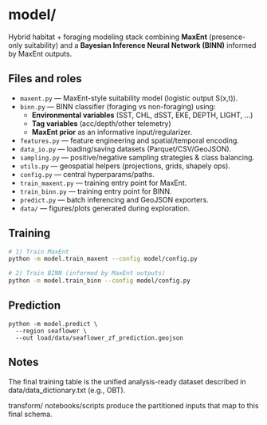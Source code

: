 # model/

Hybrid habitat + foraging modeling stack combining **MaxEnt** (presence-only suitability) and a **Bayesian Inference Neural Network (BINN)** informed by MaxEnt outputs.

## Files and roles

- `maxent.py` — MaxEnt-style suitability model (logistic output S(x,t)).
- `binn.py` — BINN classifier (foraging vs non-foraging) using:
  - **Environmental variables** (SST, CHL, dSST, EKE, DEPTH, LIGHT, …)
  - **Tag variables** (acc/depth/other telemetry)
  - **MaxEnt prior** as an informative input/regularizer.
- `features.py` — feature engineering and spatial/temporal encoding.
- `data_io.py` — loading/saving datasets (Parquet/CSV/GeoJSON).
- `sampling.py` — positive/negative sampling strategies & class balancing.
- `utils.py` — geospatial helpers (projections, grids, shapely ops).
- `config.py` — central hyperparams/paths.
- `train_maxent.py` — training entry point for MaxEnt.
- `train_binn.py` — training entry point for BINN.
- `predict.py` — batch inferencing and GeoJSON exporters.
- `data/` — figures/plots generated during exploration.

## Training

```bash
# 1) Train MaxEnt
python -m model.train_maxent --config model/config.py

# 2) Train BINN (informed by MaxEnt outputs)
python -m model.train_binn --config model/config.py
```

## Prediction
```
python -m model.predict \
  --region seaflower \
  --out load/data/seaflower_zf_prediction.geojson
```

## Notes

The final training table is the unified analysis-ready dataset described in data/data_dictionary.txt (e.g., OBT).

transform/ notebooks/scripts produce the partitioned inputs that map to this final schema.